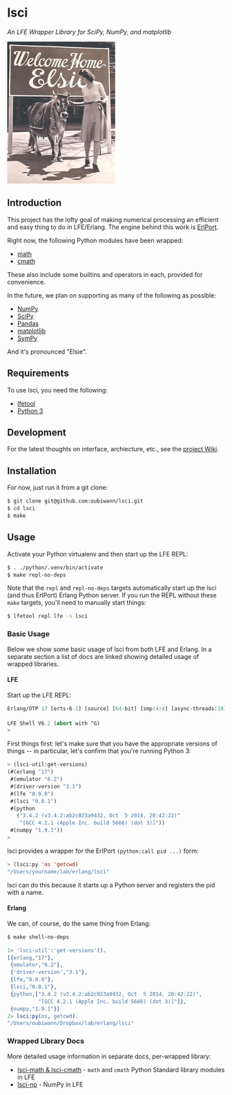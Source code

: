 # lsci

*An LFE Wrapper Library for SciPy, NumPy, and matplotlib*

<img src="resources/images/WelcomeHomeElsie.jpg"/>


## Introduction

This project has the lofty goal of making numerical processing an efficient and
easy thing to do in LFE/Erlang. The engine behind this work is
[ErlPort](http://erlport.org/docs/python.html).

Right now, the following Python modules have been wrapped:

 * [math](https://docs.python.org/3/library/math.html)
 * [cmath](https://docs.python.org/3/library/cmath.html)

These also include some builtins and operators in each, provided for
convenience.

In the future, we plan on supporting as many of the following as possible:
 * [NumPy](http://www.numpy.org/)
 * [SciPy](http://www.scipy.org/scipylib/index.html)
 * [Pandas](http://pandas.pydata.org/)
 * [matplotlib](http://matplotlib.org/)
 * [SymPy](http://www.sympy.org/en/index.html)

And it's pronounced "Elsie".


## Requirements

To use lsci, you need the following:

* [lfetool](http://docs.lfe.io/quick-start/1.html)
* [Python 3](https://www.python.org/downloads/)


## Development

For the latest thoughts on interface, archiecture, etc., see the
[project Wiki](https://github.com/oubiwann/lsci/wiki).


## Installation

For now, just run it from a git clone:

```bash
$ git clone git@github.com:oubiwann/lsci.git
$ cd lsci
$ make
```


## Usage

Activate your Python virtualenv and then start up the LFE REPL:

```bash
$ . ./python/.venv/bin/activate
$ make repl-no-deps
```

Note that the ``repl`` and ``repl-no-deps`` targets automatically start up
the lsci (and thus ErlPort) Erlang Python server. If you run the REPL without
these ``make`` targets, you'll need to manually start things:

```bash
$ lfetool repl lfe -s lsci
```


### Basic Usage

Below we show some basic usage of lsci from both LFE and Erlang. In a
separate section a list of docs are linked showing detailed usage of wrapped
libraries.


#### LFE

Start up the LFE REPL:

```cl
Erlang/OTP 17 [erts-6.2] [source] [64-bit] [smp:4:4] [async-threads:10] ...

LFE Shell V6.2 (abort with ^G)
>
```

First things first: let's make sure that you have the appropriate versions
of things -- in particular, let's confirm that you're running Python 3:

```cl
> (lsci-util:get-versions)
(#(erlang "17")
 #(emulator "6.2")
 #(driver-version "3.1")
 #(lfe "0.9.0")
 #(lsci "0.0.1")
 #(python
   ("3.4.2 (v3.4.2:ab2c023a9432, Oct  5 2014, 20:42:22)"
    "[GCC 4.2.1 (Apple Inc. build 5666) (dot 3)]"))
 #(numpy "1.9.1"))
>
```

lsci provides a wrapper for the ErlPort ``(python:call pid ...)`` form:

```cl
> (lsci:py 'os 'getcwd)
"/Users/yourname/lab/erlang/lsci"
```

lsci can do this because it starts up a Python server and registers the pid
with a name.


#### Erlang

We can, of course, do the same thing from Erlang:

```bash
$ make shell-no-deps
```

```erlang
1> 'lsci-util':'get-versions'().
[{erlang,"17"},
 {emulator,"6.2"},
 {'driver-version',"3.1"},
 {lfe,"0.9.0"},
 {lsci,"0.0.1"},
 {python,["3.4.2 (v3.4.2:ab2c023a9432, Oct  5 2014, 20:42:22)",
          "[GCC 4.2.1 (Apple Inc. build 5666) (dot 3)]"]},
 {numpy,"1.9.1"}]
2> lsci:py(os, getcwd).
"/Users/oubiwann/Dropbox/lab/erlang/lsci"
```


### Wrapped Library Docs

More detailed usage information in separate docs, per-wrapped library:

* [lsci-math & lsci-cmath](doc/math.md) - ``math`` and ``cmath`` Python
  Standard library modules in LFE
* [lsci-np](doc/numpy.md) - NumPy in LFE
